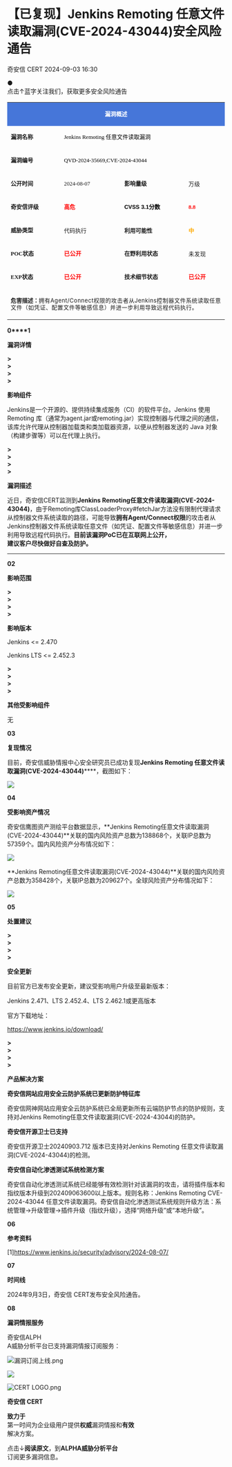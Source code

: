 #  【已复现】Jenkins Remoting 任意文件读取漏洞(CVE-2024-43044)安全风险通告   
 奇安信 CERT   2024-09-03 16:30  
  
●   
点击↑蓝字关注我们，获取更多安全风险通告  
  
<table><tbody style="-webkit-tap-highlight-color: transparent;outline: 0px;visibility: visible;"><tr style="-webkit-tap-highlight-color: transparent;outline: 0px;visibility: visible;"><td valign="middle" align="center" rowspan="1" colspan="4" style="-webkit-tap-highlight-color: transparent;outline: 0px;word-break: break-all;hyphens: auto;border-color: rgb(70, 118, 217);background-color: rgb(70, 118, 217);visibility: visible;"><p style="-webkit-tap-highlight-color: transparent;outline: 0px;line-height: 1em;visibility: visible;"><span style="-webkit-tap-highlight-color: transparent;outline: 0px;color: rgb(255, 255, 255);letter-spacing: 0px;visibility: visible;"><strong style="-webkit-tap-highlight-color: transparent;outline: 0px;visibility: visible;"><span style="-webkit-tap-highlight-color: transparent;outline: 0px;font-size: 13px;letter-spacing: 0px;visibility: visible;">漏洞概述</span></strong><br style="-webkit-tap-highlight-color: transparent;outline: 0px;visibility: visible;"/></span></p></td></tr><tr style="-webkit-tap-highlight-color: transparent;outline: 0px;visibility: visible;"><td valign="middle" align="left" width="136" style="-webkit-tap-highlight-color: transparent;outline: 0px;word-break: break-all;hyphens: auto;border-color: rgb(70, 118, 217);visibility: visible;"><p style="-webkit-tap-highlight-color: transparent;outline: 0px;line-height: 1em;visibility: visible;"><span style="-webkit-tap-highlight-color: transparent;outline: 0px;font-size: 13px;letter-spacing: 0px;visibility: visible;"><strong style="-webkit-tap-highlight-color: transparent;outline: 0px;visibility: visible;"><span style="-webkit-tap-highlight-color: transparent;outline: 0px;letter-spacing: 0px;font-family: 微软雅黑, &#34;Microsoft YaHei&#34;;visibility: visible;">漏洞名称</span></strong></span></p></td><td valign="middle" align="left" rowspan="1" colspan="3" style="-webkit-tap-highlight-color: transparent;outline: 0px;word-break: break-all;hyphens: auto;border-color: rgb(70, 118, 217);visibility: visible;"><p style="-webkit-tap-highlight-color: transparent;outline: 0px;line-height: 1em;visibility: visible;"><span style="-webkit-tap-highlight-color: transparent;outline: 0px;color: rgb(0, 0, 0);font-size: 13px;caret-color: rgb(255, 0, 0);letter-spacing: 0px;font-family: 微软雅黑, &#34;Microsoft YaHei&#34;;visibility: visible;">Jenkins Remoting 任意文件读取漏洞</span></p></td></tr><tr style="-webkit-tap-highlight-color: transparent;outline: 0px;visibility: visible;"><td valign="middle" align="left" rowspan="1" colspan="1" width="136" style="-webkit-tap-highlight-color: transparent;outline: 0px;word-break: break-all;hyphens: auto;border-color: rgb(70, 118, 217);visibility: visible;"><p style="-webkit-tap-highlight-color: transparent;outline: 0px;line-height: 1em;visibility: visible;"><span style="-webkit-tap-highlight-color: transparent;outline: 0px;font-size: 13px;letter-spacing: 0px;font-family: 微软雅黑, &#34;Microsoft YaHei&#34;;visibility: visible;"><strong style="-webkit-tap-highlight-color: transparent;outline: 0px;visibility: visible;">漏洞编号</strong></span></p></td><td valign="middle" align="left" rowspan="1" colspan="3" style="-webkit-tap-highlight-color: transparent;outline: 0px;word-break: break-all;hyphens: auto;border-color: rgb(70, 118, 217);visibility: visible;"><p style="-webkit-tap-highlight-color: transparent;outline: 0px;line-height: 1em;visibility: visible;"><span style="-webkit-tap-highlight-color: transparent;outline: 0px;color: rgb(0, 0, 0);font-size: 13px;caret-color: rgb(255, 0, 0);font-family: 微软雅黑, &#34;Microsoft YaHei&#34;;visibility: visible;">QVD-2024-35669,CVE-2024-43044</span></p></td></tr><tr style="-webkit-tap-highlight-color: transparent;outline: 0px;visibility: visible;"><td valign="middle" align="left" width="136" style="-webkit-tap-highlight-color: transparent;outline: 0px;word-break: break-all;hyphens: auto;border-color: rgb(70, 118, 217);visibility: visible;"><p style="-webkit-tap-highlight-color: transparent;outline: 0px;line-height: 1em;visibility: visible;"><span style="-webkit-tap-highlight-color: transparent;outline: 0px;font-size: 13px;visibility: visible;"><strong style="-webkit-tap-highlight-color: transparent;outline: 0px;visibility: visible;"><span style="-webkit-tap-highlight-color: transparent;outline: 0px;font-family: 微软雅黑, &#34;Microsoft YaHei&#34;;visibility: visible;">公开时间</span></strong></span></p></td><td valign="middle" align="left" width="157" style="-webkit-tap-highlight-color: transparent;outline: 0px;word-break: break-all;hyphens: auto;border-color: rgb(70, 118, 217);visibility: visible;"><p style="-webkit-tap-highlight-color: transparent;outline: 0px;line-height: 1em;visibility: visible;"><span style="-webkit-tap-highlight-color: transparent;outline: 0px;font-size: 13px;font-family: 微软雅黑, &#34;Microsoft YaHei&#34;;visibility: visible;">2024-08-07</span></p></td><td valign="middle" align="left" width="169" style="-webkit-tap-highlight-color: transparent;outline: 0px;word-break: break-all;hyphens: auto;border-color: rgb(70, 118, 217);visibility: visible;"><p style="-webkit-tap-highlight-color: transparent;outline: 0px;line-height: 1em;visibility: visible;"><span style="-webkit-tap-highlight-color: transparent;outline: 0px;font-size: 13px;visibility: visible;"><strong style="-webkit-tap-highlight-color: transparent;outline: 0px;visibility: visible;"><span style="-webkit-tap-highlight-color: transparent;outline: 0px;font-family: 微软雅黑, &#34;Microsoft YaHei&#34;;visibility: visible;">影响量级</span></strong></span></p></td><td valign="middle" align="left" width="95" style="-webkit-tap-highlight-color: transparent;outline: 0px;word-break: break-all;hyphens: auto;border-color: rgb(70, 118, 217);line-height: 1em;visibility: visible;letter-spacing: 0.544px;"><p style="-webkit-tap-highlight-color: transparent;outline: 0px;line-height: 1em;visibility: visible;word-break: break-all;hyphens: auto;border-color: rgb(70, 118, 217);letter-spacing: 0.544px;"><span style="-webkit-tap-highlight-color: transparent;outline: 0px;font-size: 13px;visibility: visible;">万级</span></p></td></tr><tr style="-webkit-tap-highlight-color: transparent;outline: 0px;visibility: visible;"><td valign="middle" align="left" width="136" style="-webkit-tap-highlight-color: transparent;outline: 0px;word-break: break-all;hyphens: auto;border-color: rgb(70, 118, 217);visibility: visible;"><p style="-webkit-tap-highlight-color: transparent;outline: 0px;line-height: 1em;visibility: visible;"><span style="-webkit-tap-highlight-color: transparent;outline: 0px;font-size: 13px;visibility: visible;"><strong style="-webkit-tap-highlight-color: transparent;outline: 0px;visibility: visible;"><span style="-webkit-tap-highlight-color: transparent;outline: 0px;font-family: 微软雅黑, &#34;Microsoft YaHei&#34;;visibility: visible;">奇安信评级</span></strong></span></p></td><td valign="middle" align="left" width="157" style="-webkit-tap-highlight-color: transparent;outline: 0px;word-break: break-all;hyphens: auto;border-color: rgb(70, 118, 217);visibility: visible;"><p style="-webkit-tap-highlight-color: transparent;outline: 0px;line-height: 1em;visibility: visible;"><span style="-webkit-tap-highlight-color: transparent;outline: 0px;font-size: 13px;font-family: 微软雅黑, &#34;Microsoft YaHei&#34;;visibility: visible;"><strong style="-webkit-tap-highlight-color: transparent;cursor: text;color: rgb(0, 0, 0);caret-color: rgb(255, 0, 0);font-family: 微软雅黑, &#34;Microsoft YaHei&#34;, sans-serif;visibility: visible;max-inline-size: 100%;outline: none 0px !important;"><span style="-webkit-tap-highlight-color: transparent;cursor: text;color: rgb(255, 0, 0);font-family: 微软雅黑, &#34;Microsoft YaHei&#34;;visibility: visible;max-inline-size: 100%;outline: none 0px !important;">高危</span></strong></span></p></td><td valign="middle" align="left" width="169" style="-webkit-tap-highlight-color: transparent;outline: 0px;word-break: break-all;hyphens: auto;border-color: rgb(70, 118, 217);visibility: visible;"><p style="-webkit-tap-highlight-color: transparent;outline: 0px;line-height: 1em;visibility: visible;"><span style="-webkit-tap-highlight-color: transparent;outline: 0px;font-size: 13px;visibility: visible;"><strong style="-webkit-tap-highlight-color: transparent;outline: 0px;visibility: visible;"><span style="-webkit-tap-highlight-color: transparent;outline: 0px;font-family: 微软雅黑, &#34;Microsoft YaHei&#34;;visibility: visible;"><strong style="-webkit-tap-highlight-color: transparent;cursor: text;color: rgb(0, 0, 0);caret-color: rgb(255, 0, 0);font-family: 微软雅黑, &#34;Microsoft YaHei&#34;, sans-serif;visibility: visible;max-inline-size: 100%;outline: none 0px !important;">CVSS 3.1分数</strong></span></strong></span></p></td><td valign="middle" align="left" width="95" style="-webkit-tap-highlight-color: transparent;outline: 0px;word-break: break-all;hyphens: auto;border-color: rgb(70, 118, 217);visibility: visible;"><p style="-webkit-tap-highlight-color: transparent;outline: 0px;line-height: 1em;visibility: visible;"><strong style="-webkit-tap-highlight-color: transparent;outline: 0px;visibility: visible;"><span style="-webkit-tap-highlight-color: transparent;outline: 0px;caret-color: rgb(255, 0, 0);font-size: 13px;color: rgb(255, 0, 0);font-family: 微软雅黑, &#34;Microsoft YaHei&#34;;visibility: visible;">8.8</span></strong></p></td></tr><tr style="-webkit-tap-highlight-color: transparent;outline: 0px;visibility: visible;"><td valign="middle" align="left" width="136" style="-webkit-tap-highlight-color: transparent;outline: 0px;word-break: break-all;hyphens: auto;border-color: rgb(70, 118, 217);visibility: visible;"><p style="-webkit-tap-highlight-color: transparent;outline: 0px;line-height: 1em;visibility: visible;"><span style="-webkit-tap-highlight-color: transparent;outline: 0px;font-size: 13px;visibility: visible;"><strong style="-webkit-tap-highlight-color: transparent;outline: 0px;visibility: visible;"><span style="-webkit-tap-highlight-color: transparent;outline: 0px;font-family: 微软雅黑, &#34;Microsoft YaHei&#34;;visibility: visible;">威胁类型</span></strong><strong style="-webkit-tap-highlight-color: transparent;outline: 0px;visibility: visible;"><span style="-webkit-tap-highlight-color: transparent;outline: 0px;font-family: 微软雅黑, &#34;Microsoft YaHei&#34;;visibility: visible;"></span></strong></span></p></td><td valign="middle" align="left" width="157" style="-webkit-tap-highlight-color: transparent;outline: 0px;word-break: break-all;hyphens: auto;border-color: rgb(70, 118, 217);visibility: visible;"><p style="-webkit-tap-highlight-color: transparent;outline: 0px;line-height: 1em;visibility: visible;"><span style="-webkit-tap-highlight-color: transparent;outline: 0px;font-size: 13px;visibility: visible;">代码执行</span></p></td><td valign="middle" align="left" width="169" style="-webkit-tap-highlight-color: transparent;outline: 0px;word-break: break-all;hyphens: auto;border-color: rgb(70, 118, 217);visibility: visible;"><p style="-webkit-tap-highlight-color: transparent;outline: 0px;line-height: 1em;visibility: visible;"><strong style="-webkit-tap-highlight-color: transparent;outline: 0px;visibility: visible;"><span style="-webkit-tap-highlight-color: transparent;outline: 0px;font-size: 13px;visibility: visible;">利用可能性</span></strong></p></td><td valign="middle" align="left" width="95" style="-webkit-tap-highlight-color: transparent;outline: 0px;word-break: break-all;hyphens: auto;border-color: rgb(70, 118, 217);visibility: visible;"><p style="-webkit-tap-highlight-color: transparent;outline: 0px;line-height: 1em;visibility: visible;"><span style="-webkit-tap-highlight-color: transparent;outline: 0px;visibility: visible;color: rgb(255, 169, 0);"><strong style="-webkit-tap-highlight-color: transparent;outline: 0px;visibility: visible;"><span style="color: rgb(255, 169, 0);-webkit-tap-highlight-color: transparent;outline: 0px;font-size: 13px;visibility: visible;">中</span></strong></span></p></td></tr><tr style="-webkit-tap-highlight-color: transparent;outline: 0px;visibility: visible;"><td valign="middle" colspan="1" rowspan="1" align="left" width="136" style="-webkit-tap-highlight-color: transparent;outline: 0px;word-break: break-all;hyphens: auto;border-color: rgb(70, 118, 217);visibility: visible;"><p style="-webkit-tap-highlight-color: transparent;outline: 0px;line-height: 1em;visibility: visible;"><span style="-webkit-tap-highlight-color: transparent;outline: 0px;font-size: 13px;visibility: visible;"><strong style="-webkit-tap-highlight-color: transparent;outline: 0px;visibility: visible;"><span style="-webkit-tap-highlight-color: transparent;outline: 0px;font-family: 微软雅黑, &#34;Microsoft YaHei&#34;;visibility: visible;">POC状态</span></strong></span></p></td><td valign="middle" colspan="1" rowspan="1" align="left" width="157" style="-webkit-tap-highlight-color: transparent;outline: 0px;word-break: break-all;hyphens: auto;border-color: rgb(70, 118, 217);visibility: visible;"><p style="-webkit-tap-highlight-color: transparent;outline: 0px;line-height: 1em;visibility: visible;"><span style="-webkit-tap-highlight-color: transparent;outline: 0px;color: rgb(255, 0, 0);font-size: 13px;visibility: visible;"><strong style="-webkit-tap-highlight-color: transparent;outline: 0px;visibility: visible;"><span style="-webkit-tap-highlight-color: transparent;outline: 0px;font-family: 微软雅黑, &#34;Microsoft YaHei&#34;;visibility: visible;"><span style="-webkit-tap-highlight-color: transparent;outline: 0px;color: rgb(0, 0, 0);letter-spacing: 0.544px;visibility: visible;"></span></span></strong></span><span style="-webkit-tap-highlight-color: transparent;outline: 0px;color: rgb(255, 0, 0);visibility: visible;"><span style="-webkit-tap-highlight-color: transparent;outline: 0px;font-size: 13px;font-family: 微软雅黑, &#34;Microsoft YaHei&#34;;color: rgb(0, 0, 0);letter-spacing: 0.544px;visibility: visible;"><strong style="-webkit-tap-highlight-color: transparent;outline: 0px;letter-spacing: 0.544px;font-family: system-ui, -apple-system, BlinkMacSystemFont, &#34;Helvetica Neue&#34;, &#34;PingFang SC&#34;, &#34;Hiragino Sans GB&#34;, &#34;Microsoft YaHei UI&#34;, &#34;Microsoft YaHei&#34;, Arial, sans-serif;visibility: visible;"><span style="-webkit-tap-highlight-color: transparent;outline: 0px;color: rgb(255, 0, 0);font-family: 微软雅黑, &#34;Microsoft YaHei&#34;;visibility: visible;">已公开</span></strong></span></span></p></td><td valign="middle" colspan="1" rowspan="1" align="left" width="169" style="-webkit-tap-highlight-color: transparent;outline: 0px;word-break: break-all;hyphens: auto;border-color: rgb(70, 118, 217);visibility: visible;"><p style="-webkit-tap-highlight-color: transparent;outline: 0px;line-height: 1em;visibility: visible;"><span style="-webkit-tap-highlight-color: transparent;outline: 0px;font-size: 13px;visibility: visible;"><strong style="-webkit-tap-highlight-color: transparent;outline: 0px;visibility: visible;"><span style="-webkit-tap-highlight-color: transparent;outline: 0px;font-family: 微软雅黑, &#34;Microsoft YaHei&#34;;visibility: visible;">在野利用状态</span></strong></span></p></td><td valign="middle" colspan="1" rowspan="1" align="left" width="95" style="-webkit-tap-highlight-color: transparent;outline: 0px;word-break: break-all;hyphens: auto;border-color: rgb(70, 118, 217);line-height: 1em;visibility: visible;letter-spacing: 0.544px;"><p style="-webkit-tap-highlight-color: transparent;outline: 0px;line-height: 1em;visibility: visible;word-break: break-all;hyphens: auto;border-color: rgb(70, 118, 217);letter-spacing: 0.544px;"><span style="-webkit-tap-highlight-color: transparent;outline: 0px;font-size: 13px;visibility: visible;">未发现</span></p></td></tr><tr style="-webkit-tap-highlight-color: transparent;outline: 0px;visibility: visible;"><td valign="middle" colspan="1" rowspan="1" align="left" width="136" style="-webkit-tap-highlight-color: transparent;outline: 0px;word-break: break-all;hyphens: auto;border-color: rgb(70, 118, 217);visibility: visible;"><p style="-webkit-tap-highlight-color: transparent;outline: 0px;line-height: 1em;visibility: visible;"><span style="-webkit-tap-highlight-color: transparent;outline: 0px;font-size: 13px;visibility: visible;"><strong style="-webkit-tap-highlight-color: transparent;outline: 0px;visibility: visible;"><span style="-webkit-tap-highlight-color: transparent;outline: 0px;font-family: 微软雅黑, &#34;Microsoft YaHei&#34;;visibility: visible;">EXP状态</span></strong></span></p></td><td valign="middle" colspan="1" rowspan="1" align="left" width="157" style="-webkit-tap-highlight-color: transparent;outline: 0px;word-break: break-all;hyphens: auto;border-color: rgb(70, 118, 217);line-height: 1em;visibility: visible;letter-spacing: 0.544px;"><p style="-webkit-tap-highlight-color: transparent;outline: 0px;line-height: 1em;visibility: visible;word-break: break-all;hyphens: auto;border-color: rgb(70, 118, 217);letter-spacing: 0.544px;"><span style="-webkit-tap-highlight-color: transparent;outline: 0px;font-size: 13px;visibility: visible;"><strong style="color: rgb(0, 0, 0);font-size: 13px;letter-spacing: 0.544px;text-align: -webkit-left;text-wrap: wrap;background-color: rgb(255, 255, 255);-webkit-tap-highlight-color: transparent;outline: 0px;font-family: system-ui, -apple-system, BlinkMacSystemFont, &#34;Helvetica Neue&#34;, &#34;PingFang SC&#34;, &#34;Hiragino Sans GB&#34;, &#34;Microsoft YaHei UI&#34;, &#34;Microsoft YaHei&#34;, Arial, sans-serif;visibility: visible;"><span style="-webkit-tap-highlight-color: transparent;outline: 0px;color: rgb(255, 0, 0);font-family: 微软雅黑, &#34;Microsoft YaHei&#34;;visibility: visible;">已公开</span></strong></span></p></td><td valign="middle" colspan="1" rowspan="1" align="left" width="169" style="-webkit-tap-highlight-color: transparent;outline: 0px;word-break: break-all;hyphens: auto;border-color: rgb(70, 118, 217);visibility: visible;"><p style="-webkit-tap-highlight-color: transparent;outline: 0px;line-height: 1em;visibility: visible;"><span style="-webkit-tap-highlight-color: transparent;outline: 0px;font-size: 13px;visibility: visible;"><strong style="-webkit-tap-highlight-color: transparent;outline: 0px;visibility: visible;"><span style="-webkit-tap-highlight-color: transparent;outline: 0px;font-family: 微软雅黑, &#34;Microsoft YaHei&#34;;visibility: visible;">技术细节状态</span></strong></span></p></td><td valign="middle" colspan="1" rowspan="1" align="left" width="95" style="-webkit-tap-highlight-color: transparent;outline: 0px;word-break: break-all;hyphens: auto;border-color: rgb(70, 118, 217);visibility: visible;"><p style="-webkit-tap-highlight-color: transparent;outline: 0px;line-height: 1em;visibility: visible;"><span style="-webkit-tap-highlight-color: transparent;outline: 0px;font-size: 13px;visibility: visible;"><span style="-webkit-tap-highlight-color: transparent;outline: 0px;color: rgb(255, 0, 0);font-family: 微软雅黑, &#34;Microsoft YaHei&#34;;visibility: visible;"><span style="-webkit-tap-highlight-color: transparent;outline: 0px;color: rgb(0, 0, 0);letter-spacing: 0.544px;visibility: visible;"><strong style="-webkit-tap-highlight-color: transparent;outline: 0px;font-family: system-ui, -apple-system, BlinkMacSystemFont, &#34;Helvetica Neue&#34;, &#34;PingFang SC&#34;, &#34;Hiragino Sans GB&#34;, &#34;Microsoft YaHei UI&#34;, &#34;Microsoft YaHei&#34;, Arial, sans-serif;letter-spacing: 0.544px;visibility: visible;"><span style="-webkit-tap-highlight-color: transparent;outline: 0px;color: rgb(255, 0, 0);font-family: 微软雅黑, &#34;Microsoft YaHei&#34;;visibility: visible;">已公开</span></strong></span></span><strong style="-webkit-tap-highlight-color: transparent;outline: 0px;visibility: visible;"><span style="-webkit-tap-highlight-color: transparent;outline: 0px;color: rgb(255, 0, 0);font-family: 微软雅黑, &#34;Microsoft YaHei&#34;;visibility: visible;"><span style="-webkit-tap-highlight-color: transparent;outline: 0px;color: rgb(0, 0, 0);letter-spacing: 0.544px;visibility: visible;"></span></span></strong></span></p></td></tr><tr style="-webkit-tap-highlight-color: transparent;outline: 0px;visibility: visible;"><td valign="middle" colspan="4" rowspan="1" align="left" style="-webkit-tap-highlight-color: transparent;outline: 0px;word-break: break-all;hyphens: auto;border-color: rgb(70, 118, 217);visibility: visible;"><p style="-webkit-tap-highlight-color: transparent;outline: 0px;line-height: 1em;visibility: visible;"><strong style="-webkit-tap-highlight-color: transparent;outline: 0px;visibility: visible;"><span style="-webkit-tap-highlight-color: transparent;outline: 0px;font-size: 13px;visibility: visible;">危害描述：</span></strong><span style="-webkit-tap-highlight-color: transparent;outline: 0px;font-size: 13px;letter-spacing: 0.544px;visibility: visible;">拥有Agent/Connect权限的攻击者从Jenkins控制器文件系统读取任意文件（如凭证、配置文件等敏感信息）并进一步利用导致远程代码执行。</span></p></td></tr></tbody></table>  
  
  
**0****1**  
  
**漏洞详情**  
  
**>**  
**>**  
**>**  
**>**  
  
**影响组件**  
  
Jenkins是一个开源的、提供持续集成服务（CI）的软件平台。Jenkins 使用 Remoting 库（通常为agent.jar或remoting.jar）实现控制器与代理之间的通信，该库允许代理从控制器加载类和类加载器资源，以便从控制器发送的 Java 对象（构建步骤等）可以在代理上执行。  
  
  
**>**  
**>**  
**>**  
**>**  
  
**漏洞描述**  
  
近日，奇安信CERT监测到**Jenkins Remoting任意文件读取漏洞(CVE-2024-43044)**，由于Remoting库ClassLoaderProxy#fetchJar方法没有限制代理请求从控制器文件系统读取的路径，可能导致**拥有Agent/Connect权限**的攻击者从Jenkins控制器文件系统读取任意文件（如凭证、配置文件等敏感信息）并进一步利用导致远程代码执行。**目前该漏洞PoC已在互联网上公开，**  
**建议客户尽快做好自查及防护。**  
****  
  
  
**02**  
  
**影响范围**  
  
**>**  
**>**  
**>**  
**>**  
  
**影响版本**  
  
Jenkins <= 2.470  
  
Jenkins LTS <= 2.452.3  
  
**>**  
**>**  
**>**  
**>**  
  
**其他受影响组件**  
  
无  
  
  
**03**  
  
**复现情况**  
  
目前，奇安信威胁情报中心安全研究员已成功复现**Jenkins Remoting 任意文件读取漏洞(CVE-2024-43044)******，截图如下：  
  
![](https://mmbiz.qpic.cn/mmbiz_png/EkibxOB3fs4icsgZ30lw7iaR8Q76FugEF4t0mNeh6GbEnp8VyqEziaOiaicIribbbIXwNz4cNjIgzrSH3icgX8P9YmIl2A/640?wx_fmt=png&from=appmsg "")  
  
  
**04**  
  
**受影响资产情况**  
  
奇安信鹰图资产测绘平台数据显示，**Jenkins Remoting任意文件读取漏洞(CVE-2024-43044)**关联的国内风险资产总数为138868个，关联IP总数为57359个。国内风险资产分布情况如下：  
  
![](https://mmbiz.qpic.cn/mmbiz_png/EkibxOB3fs4icsgZ30lw7iaR8Q76FugEF4toDXH0Arbwia7uV4TfyJAdmWshUfRuyd6Hq0A070iaonM5o1DH9HwXWicw/640?wx_fmt=png&from=appmsg "")  
  
**Jenkins Remoting任意文件读取漏洞(CVE-2024-43044)**关联的国内风险资产总数为358428个，关联IP总数为209627个。全球风险资产分布情况如下：  
  
![](https://mmbiz.qpic.cn/mmbiz_png/EkibxOB3fs4icsgZ30lw7iaR8Q76FugEF4t4VZkx0fSrwMahJ6aia7YjMnDLw0NzqZa8p6m5G2ZrdyANayy383PTkA/640?wx_fmt=png&from=appmsg "")  
  
  
  
**05**  
  
**处置建议**  
  
**>**  
**>**  
**>**  
**>**  
  
**安全更新**  
  
目前官方已发布安全更新，建议受影响用户升级至最新版本：  
  
Jenkins 2.471、LTS 2.452.4、LTS 2.462.1或更高版本  
  
官方下载地址：  
  
https://www.jenkins.io/download/  
  
**>**  
**>**  
**>**  
**>**  
  
**产品解决方案**  
  
**奇安信网站应用安全云防护系统已更新防护特征库**  
  
奇安信网神网站应用安全云防护系统已全局更新所有云端防护节点的防护规则，支持对Jenkins Remoting任意文件读取漏洞(CVE-2024-43044)的防护。  
  
  
**奇安信开源卫士已支持**  
  
奇安信开源卫士20240903.712 版本已支持对Jenkins Remoting 任意文件读取漏洞(CVE-2024-43044)的检测。  
  
  
**奇安信自动化渗透测试系统检测方案**  
  
奇安信自动化渗透测试系统已经能够有效检测针对该漏洞的攻击，请将插件版本和指纹版本升级到202409063600以上版本。规则名称：Jenkins Remoting CVE-2024-43044 任意文件读取漏洞。奇安信自动化渗透测试系统规则升级方法：系统管理->升级管理->插件升级（指纹升级），选择“网络升级”或“本地升级”。  
  
  
**06**  
  
**参考资料**  
  
[1]https://www.jenkins.io/security/advisory/2024-08-07/  
  
  
  
**07**  
  
**时间线**  
  
2024年9月3日，奇安信 CERT发布安全风险通告。  
  
  
  
**08**  
  
**漏洞情报服务**  
  
奇安信ALPH  
A威胁分析平台已支持漏洞情报订阅服务：  
  
![](https://mmbiz.qpic.cn/mmbiz_png/EkibxOB3fs4ibpFEkqfMZfO3smS6RKd9BY9IJ0MPzeiashvK2XLpdl3XtTtCD91h0jS26fqvuWpEMXgmXa85qLkoA/640?wxfrom=5&wx_lazy=1&wx_co=1&wx_fmt=other&tp=webp "漏洞订阅上线.png")  
  
  
  
![](https://mmbiz.qpic.cn/mmbiz_png/3tG2LbK7WG3tezJEzJsicLSWCGsIggLbcfk4LB5WK7pdSwMksxPOAoHuibjQpBlEId4nyIIw52n2J8N8MowYZcjA/640?wxfrom=5&wx_lazy=1&wx_co=1&wx_fmt=other&tp=webp "")  
  
  
![](https://mmbiz.qpic.cn/mmbiz_png/EkibxOB3fs4ibpFEkqfMZfO3smS6RKd9BYBVaibvBq1vXprZIc191LXKibdiaApA16q3UgmibQDv4yW09qT88J3jRUfA/640?wxfrom=5&wx_lazy=1&wx_co=1&wx_fmt=other&tp=webp "CERT LOGO.png")  
  
**奇安信 CERT**  
  
**致力于**  
第一时间为企业级用户提供**权威**漏洞情报和**有效**  
解决方案。  
  
  
点击↓**阅读原文**，到**ALPHA威胁分析平台**  
订阅更多漏洞信息。  
  

